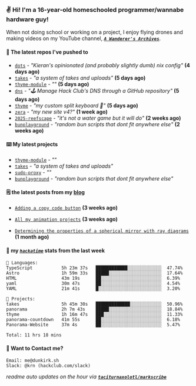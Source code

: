 ### ✌️ Hi! I'm a 16-year-old homeschooled programmer/wannabe hardware guy!

When not doing school or working on a project, I enjoy flying drones and making videos on my YouTube channel, [**_`A Wanderer's Archives`_**](https://youtube.com/@wanderer.archives).

#### 👷 The latest repos I've pushed to

- [`dots`](https://github.com/taciturnaxolotl/dots) - _"Kieran's opinionated (and probably slightly dumb) nix config"_ **(4 days ago)**
- [`takes`](https://github.com/taciturnaxolotl/takes) - _"a system of takes and uploads"_ **(5 days ago)**
- [`thyme-module`](https://github.com/taciturnaxolotl/thyme-module) - _""_ **(5 days ago)**
- [`dns`](https://github.com/hackclub/dns) - _"🕹 Manage Hack Club's DNS through a GitHub repository"_ **(5 days ago)**
- [`thyme`](https://github.com/taciturnaxolotl/thyme) - _"my custom split keyboard 🫶"_ **(5 days ago)**
- [`zera`](https://github.com/taciturnaxolotl/zera) - _"my new site v4?"_ **(1 week ago)**
- [`2025-reefscape`](https://github.com/df1317/2025-reefscape) - _"it's not a water game but it will do"_ **(2 weeks ago)**
- [`bunplayground`](https://github.com/taciturnaxolotl/bunplayground) - _"random bun scripts that dont fit anywhere else"_ **(2 weeks ago)**

#### ⌨️ My latest projects

- [`thyme-module`](https://github.com/taciturnaxolotl/thyme-module) - _""_
- [`takes`](https://github.com/taciturnaxolotl/takes) - _"a system of takes and uploads"_
- [`sudo-proxy`](https://github.com/taciturnaxolotl/sudo-proxy) - _""_
- [`bunplayground`](https://github.com/taciturnaxolotl/bunplayground) - _"random bun scripts that dont fit anywhere else"_

#### 🗒️ the latest posts from my [blog](https://dunkirk.sh)

- [`Adding a copy code button`](https://dunkirk.sh/blog/adding-a-copy-button/) **(3 weeks ago)**

- [`All my animation projects`](https://dunkirk.sh/blog/my-animations/) **(3 weeks ago)**

- [`Determining the properties of a spherical mirror with ray diagrams`](https://dunkirk.sh/blog/spherical-ray-diagrams/) **(1 month ago)**



#### 📡 my [_`hackatime`_](https://waka.hackclub.com) stats from the last week

```text
💾 Languages:
TypeScript           5h 23m 37s   ████████████░░░░░░░░░░░░░  47.74%
Astro                1h 59m 33s   █████░░░░░░░░░░░░░░░░░░░░  17.64%
HTML                 43m 19s      ██░░░░░░░░░░░░░░░░░░░░░░░  6.39%
yaml                 30m 47s      ██░░░░░░░░░░░░░░░░░░░░░░░  4.54%
YAML                 21m 41s      █░░░░░░░░░░░░░░░░░░░░░░░░  3.20%

💼 Projects:
takes                5h 45m 30s   █████████████░░░░░░░░░░░░  50.96%
panorama             2h 7m 43s    █████░░░░░░░░░░░░░░░░░░░░  18.84%
thyme                1h 16m 47s   ███░░░░░░░░░░░░░░░░░░░░░░  11.33%
panorama-countdown   41m 55s      ██░░░░░░░░░░░░░░░░░░░░░░░  6.18%
Panorama-Website     37m 4s       ██░░░░░░░░░░░░░░░░░░░░░░░  5.47%

Total: 11 hrs 18 mins
```

#### 📮 Want to Contact me?

```text
Email: me@dunkirk.sh
Slack: @krn (hackclub.com/slack)
```

_readme auto updates on the hour via [**`taciturnaxolotl/markscribe`**](https://github.com/taciturnaxolotl/markscribe)_
